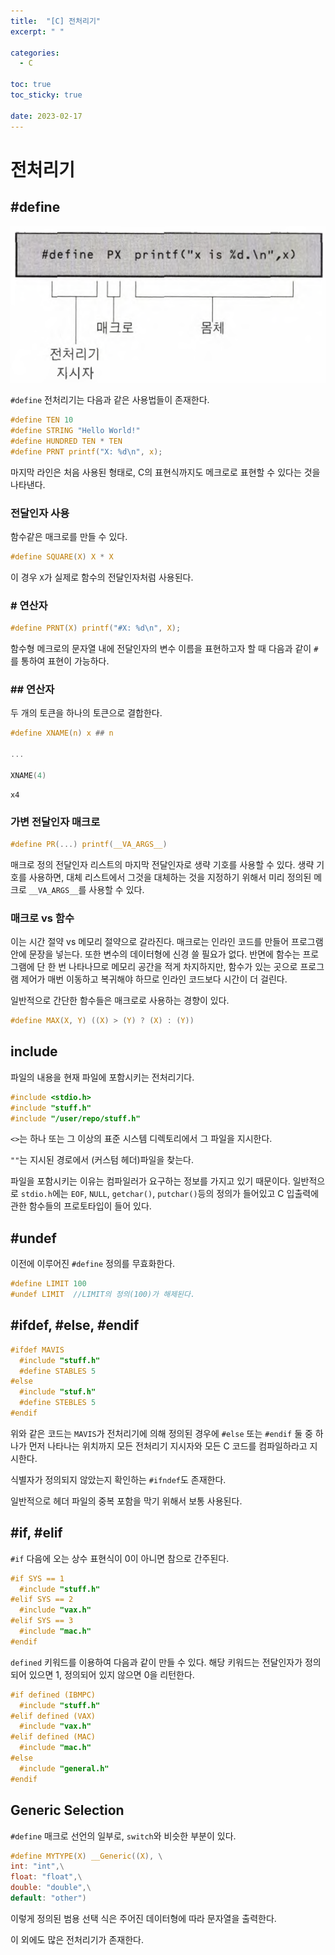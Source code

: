 ```yaml
---
title:  "[C] 전처리기"
excerpt: " "

categories:
  - C

toc: true
toc_sticky: true
 
date: 2023-02-17
---
```


# 전처리기

## #define

![image](/assets/images/c_image_05.png)

`#define` 전처리기는 다음과 같은 사용법들이 존재한다.

```c
#define TEN 10
#define STRING "Hello World!"
#define HUNDRED TEN * TEN
#define PRNT printf("X: %d\n", x);
```

마지막 라인은 처음 사용된 형태로, C의 표현식까지도 메크로로 표현할 수 있다는 것을 나타낸다.

### 전달인자 사용

함수같은 매크로를 만들 수 있다.

```c
#define SQUARE(X) X * X
```

이 경우 `X`가 실제로 함수의 전달인자처럼 사용된다.

### # 연산자

```c
#define PRNT(X) printf("#X: %d\n", X);
```

함수형 메크로의 문자열 내에 전달인자의 변수 이름을 표현하고자 할 때 다음과 같이 `#`를 통하여 표현이 가능하다.

### ## 연산자

두 개의 토큰을 하나의 토큰으로 결합한다.

```c
#define XNAME(n) x ## n

...

XNAME(4)
```

```
x4
```

### 가변 전달인자 매크로

```c
#define PR(...) printf(__VA_ARGS__)
```

매크로 정의 전달인자 리스트의 마지막 전달인자로 생략 기호를 사용할 수 있다. 생략 기호를 사용하면, 대체 리스트에서 그것을 대체하는 것을 지정하기 위해서 미리 정의된 메크로 `__VA_ARGS__`를 사용할 수 있다.

### 매크로 vs 함수

이는 시간 절약 vs 메모리 절약으로 갈라진다. 매크로는 인라인 코드를 만들어 프로그램 안에 문장을 넣는다. 또한 변수의 데이터형에 신경 쓸 필요가 없다. 반면에 함수는 프로그램에 단 한 번 나타나므로 메모리 공간을 적게 차지하지만, 함수가 있는 곳으로 프로그램 제어가 매번 이동하고 복귀해야 하므로 인라인 코드보다 시간이 더 걸린다.

일반적으로 간단한 함수들은 매크로로 사용하는 경향이 있다.

```c
#define MAX(X, Y) ((X) > (Y) ? (X) : (Y))
```

## include

파일의 내용을 현재 파일에 포함시키는 전처리기다. 

```c
#include <stdio.h>
#include "stuff.h"
#include "/user/repo/stuff.h"
```

`<>`는 하나 또는 그 이상의 표준 시스템 디렉토리에서 그 파일을 지시한다.

`""`는 지시된 경로에서 (커스텀 헤더)파일을 찾는다.

파일을 포함시키는 이유는 컴파일러가 요구하는 정보를 가지고 있기 때문이다. 일반적으로 `stdio.h`에는 `EOF`, `NULL`, `getchar()`, `putchar()`등의 정의가 들어있고 C 입출력에 관한 함수들의 프로토타입이 들어 있다.

## #undef

이전에 이루어진 `#define` 정의를 무효화한다. 

```c
#define LIMIT 100
#undef LIMIT  //LIMIT의 정의(100)가 해제된다.
```

## #ifdef, #else, #endif

```c
#ifdef MAVIS
  #include "stuff.h"  
  #define STABLES 5
#else
  #include "stuf.h"
  #define STEBLES 5
#endif
```

위와 같은 코드는 `MAVIS`가 전처리기에 의해 정의된 경우에 `#else` 또는 `#endif` 둘 중 하나가 먼저 나타나는 위치까지 모든 전처리기 지시자와 모든 C 코드를 컴파일하라고 지시한다. 

식별자가 정의되지 않았는지 확인하는 `#ifndef`도 존재한다.

일반적으로 헤더 파일의 중복 포함을 막기 위해서 보통 사용된다. 

## #if, #elif

`#if` 다음에 오는 상수 표현식이 0이 아니면 참으로 간주된다. 

```c
#if SYS == 1
  #include "stuff.h"
#elif SYS == 2
  #include "vax.h"
#elif SYS == 3
  #include "mac.h"
#endif
```

`defined` 키워드를 이용하여 다음과 같이 만들 수 있다. 해당 키워드는 전달인자가 정의되어 있으면 1, 정의되어 있지 않으면 0을 리턴한다.

```c
#if defined (IBMPC)
  #include "stuff.h"
#elif defined (VAX)
  #include "vax.h"
#elif defined (MAC)
  #include "mac.h"
#else
  #include "general.h"
#endif
```

## Generic Selection
`#define` 매크로 선언의 일부로, `switch`와 비슷한 부분이 있다.

```c
#define MYTYPE(X) __Generic((X), \
int: "int",\
float: "float",\
double: "double",\
default: "other")
```

이렇게 정의된 범용 선택 식은 주어진 데이터형에 따라 문자열을 출력한다.

이 외에도 많은 전처리기가 존재한다.